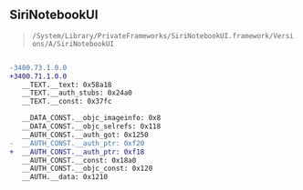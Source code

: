 ## SiriNotebookUI

> `/System/Library/PrivateFrameworks/SiriNotebookUI.framework/Versions/A/SiriNotebookUI`

```diff

-3400.73.1.0.0
+3400.71.1.0.0
   __TEXT.__text: 0x58a18
   __TEXT.__auth_stubs: 0x24a0
   __TEXT.__const: 0x37fc

   __DATA_CONST.__objc_imageinfo: 0x8
   __DATA_CONST.__objc_selrefs: 0x118
   __AUTH_CONST.__auth_got: 0x1250
-  __AUTH_CONST.__auth_ptr: 0xf20
+  __AUTH_CONST.__auth_ptr: 0xf18
   __AUTH_CONST.__const: 0x18a0
   __AUTH_CONST.__objc_const: 0x120
   __AUTH.__data: 0x1210

```
